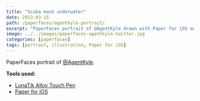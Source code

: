 ```yaml
---
title: "Scuba mask underwater"
date: 2013-03-15
path: /paperfaces/agentkyle-portrait/
excerpt: "PaperFaces portrait of @AgentKyle drawn with Paper for iOS on an iPad."
image: ../../images/paperfaces-agentkyle-twitter.jpg
categories: [paperfaces]
tags: [portrait, illustration, Paper for iOS]
---
```


PaperFaces portrait of [@AgentKyle](https://twitter.com/AgentKyle).

**Tools used:**

- [LunaTik Alloy Touch Pen](https://www.amazon.com/gp/product/B00821TR7G/ref=as_li_ss_tl?ie=UTF8&tag=mademist-20&linkCode=as2&camp=1789&creative=390957&creativeASIN=B00821TR7G)
- [Paper for iOS](https://paper.bywetransfer.com/)
